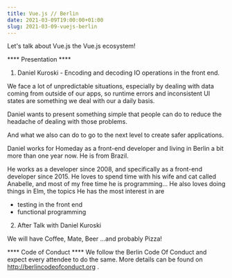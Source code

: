 ```yaml
---
title: Vue.js // Berlin
date: 2021-03-09T19:00:00+01:00
slug: 2021-03-09-vuejs-berlin
---
```


Let's talk about Vue.js the Vue.js ecosystem!

**** Presentation ****

1) Daniel Kuroski - Encoding and decoding IO operations in the front end.

We face a lot of unpredictable situations, especially by dealing with data coming from outside of our apps, so runtime errors and inconsistent UI states are something we deal with our a daily basis.

Daniel wants to present something simple that people can do to reduce the headache of dealing with those problems.

And what we also can do to go to the next level to create safer applications.

Daniel works for Homeday as a front-end developer and living in Berlin a bit more than one year now.
He is from Brazil.

He works as a developer since 2008, and specifically as a front-end developer since 2015.
He loves to spend time with his wife and cat called Anabelle, and most of my free time he is programming... He also loves doing things in Elm, the topics He has the most interest in are
- testing in the front end
- functional programming

2) After Talk with Daniel Kuroski

We will have Coffee, Mate, Beer …and probably Pizza!

**** Code of Conduct ****
We follow the Berlin Code Of Conduct and expect every attendee to do the same. More details can be found on http://berlincodeofconduct.org .
